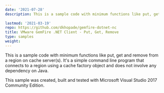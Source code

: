 ```yaml
---
date: '2021-07-28'
description: This is a sample code with minimum functions like put, get and remove from a region on cache server(s). It's a command line simple program that connects to a region using cache factory object and does not involve any dependency on Java.
  
lastmod: '2021-03-19'
repo: https://github.com/dkhopade/gemfire-dotnet-nc
title: VMware GemFire .NET Client - Put, Get, Remove
type: samples
weight: 
---
```


This is a sample code with minimum functions like put, get and remove from a region on cache server(s). It's a simple command line program that connects to a region using a cache factory object and does not involve any dependency on Java.

This sample was created, built and tested with Microsoft Visual Studio 2017 Community Edition.